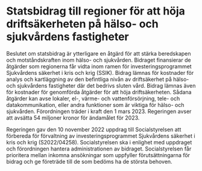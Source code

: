 # Statsbidrag till regioner för att höja driftsäkerheten på hälso- och sjukvårdens fastigheter

Beslutet om statsbidrag är ytterligare en åtgärd för att stärka beredskapen och motståndskraften inom hälso- och sjukvården. Bidraget finansierar de åtgärder som regionerna får vidta inom ramen för investeringsprogrammet Sjukvårdens säkerhet i kris och krig (SSIK). Bidrag lämnas för kostnader för analys och kartläggning av den befintliga nivån av driftsäkerhet på hälso- och sjukvårdens fastigheter där det bedrivs sluten vård. Bidrag lämnas även för kostnader för genomförda åtgärder för att höja driftsäkerheten. Sådana åtgärder kan avse lokaler, el-, värme- och vattenförsörjning, tele- och datakommunikation, eller andra funktioner som är viktiga för hälso- och sjukvården. Förordningen träder i kraft den 1 mars 2023. Regeringen avser att avsätta 54 miljoner kronor för ändamålet för 2023.

Regeringen gav den 10 november 2022 uppdrag till Socialstyrelsen att förbereda för förvaltning av investeringsprogrammet Sjukvårdens säkerhet i kris och krig (S2022/04258). Socialstyrelsen ska i enlighet med uppdraget och förordningen hantera administrationen av bidraget. Socialstyrelsen får prioritera mellan inkomna ansökningar som uppfyller förutsättningarna för bidrag och ge företräde till de som bedöms ha de största behoven.
